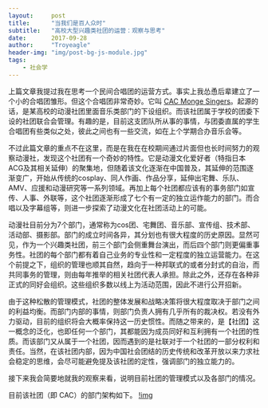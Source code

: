 ```yaml
---
layout:     post
title:      "当我们是百人众时"
subtitle:   "高校大型兴趣类社团的运营：观察与思考"
date:       2017-09-28
author:     "Troyeagle"
header-img: "img/post-bg-js-module.jpg"
tags:
    - 社会学
---
```

上篇文章我提过我在思考一个民间合唱团的运营方式。事实上我怂恿后辈建立了一个小的合唱团雏形。但这个合唱团非常奇妙。它叫 [CAC Monge Singers](monge.genefy.top)。起源的话，是某高校的动漫社团里面音乐类部门的下设组织。而该社团属于学校的团委下设的社团联合会管理。有趣的是，目前这支团队所从事的事情，与团委直属的学生合唱团有些类似之处，彼此之间也有一些交流，如在上个学期合办音乐会等。

不过此篇文章的重点不在这里，而是在我在在校期间通过片面但也长时间努力的观察动漫社，发现这个社团有一个奇妙的特性。它是动漫文化爱好者（特指日本ACG及其相关延伸）的聚集地，但随着该文化逐渐在中国普及，其延伸的范围逐渐变广，开始从传统的cosplay、同人作画、作品分享，延伸出宅舞、乐队、AMV、应援和动漫研究等一系列领域。再加上每个社团都应该有的事务部门如宣传、人事、外联等，这个社团逐渐形成了七个有一定的独立运作能力的部门。而合唱以及字幕组等，则进一步探索了动漫文化在社团活动上的可能。

动漫社目前分为7个部门，通常称为cos团、宅舞团、音乐部、宣传组、技术部、活动部、摄影部。部门的成立时间各异，其分划也有很大程度的历史原因。显然可见，作为一个兴趣类社团，前三个部门会侧重舞台演出，而后四个部门则更偏重事务性。社团的每个部门都有着自己业务的专业性和一定程度的独立运营能力。在这个前提之下，组织的管理也顺其自然，趋向于一种邦联式的或者分封式的自治，而共同事务的管理，则由每年推举的相关社团代表人承担。除此之外，还存在各种非正式的同好会组织。这些组织多数以线上为活动范围，因此不进行公开招新。

由于这种松散的管理模式，社团的整体发展和战略决策将很大程度取决于部门之间的利益均衡。而部门内部的事情，则部门负责人拥有几乎所有的裁决权。若没有外力驱动，目前的组织将会大概率保持这一历史惯性。而随之带来的，是【社团】这一概念的泛化，也即任何一个部门，其都能因为成员同好和互利拥有一个社团的性质。而该部门又从属于一个社团，因而遇到的是社联对于一个社团的一部分权利和责任。当然，在该社团内部，因为中国社会团结的历史传统和改革开放以来力求社会稳定的思维，会尽可能避免提及该社团的定性，强调部门的独立能力的。

接下来我会简要地就我的观察来看，说明目前社团的管理模式以及各部门的情况。

目前该社团（即 CAC）的部门架构如下。
[!img](../img/in-post/aboutCAC/CAC.png)